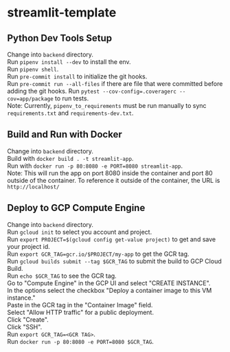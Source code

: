 # streamlit-template

## Python Dev Tools Setup
Change into `backend` directory.  
Run `pipenv install --dev` to install the env.  
Run `pipenv shell`.  
Run `pre-commit install` to initialize the git hooks.  
Run `pre-commit run --all-files` if there are file that were committed before adding the git hooks. 
Run `pytest --cov-config=.coveragerc --cov=app/package` to run tests.  
Note: Currently, `pipenv_to_requirements` must be run manually to sync `requirements.txt` and `requirements-dev.txt`.  

## Build and Run with Docker
Change into `backend` directory.  
Build with `docker build . -t streamlit-app`.  
Run with `docker run -p 80:8080 -e PORT=8080 streamlit-app`.  
Note: This will run the app on port 8080 inside the container and port 80 outside of the container.
To reference it outside of the container, the URL is `http://localhost/`

## Deploy to GCP Compute Engine
Change into `backend` directory.  
Run `gcloud init` to select you account and project.  
Run `export PROJECT=$(gcloud config get-value project)` to get and save your project id.  
Run `export GCR_TAG=gcr.io/$PROJECT/my-app` to get the GCR tag.  
Run `gcloud builds submit --tag $GCR_TAG` to submit the build to GCP Cloud Build.  
Run `echo $GCR_TAG` to see the GCR tag.  
Go to "Compute Engine" in the GCP UI and select "CREATE INSTANCE".  
In the options select the checkbox "Deploy a container image to this VM instance."  
Paste in the GCR tag in the "Container Image" field.  
Select "Allow HTTP traffic" for a public deployment.  
Click "Create".  
Click "SSH".  
Run `export GCR_TAG=<GCR TAG>`.  
Run `docker run -p 80:8080 -e PORT=8080 $GCR_TAG`.  